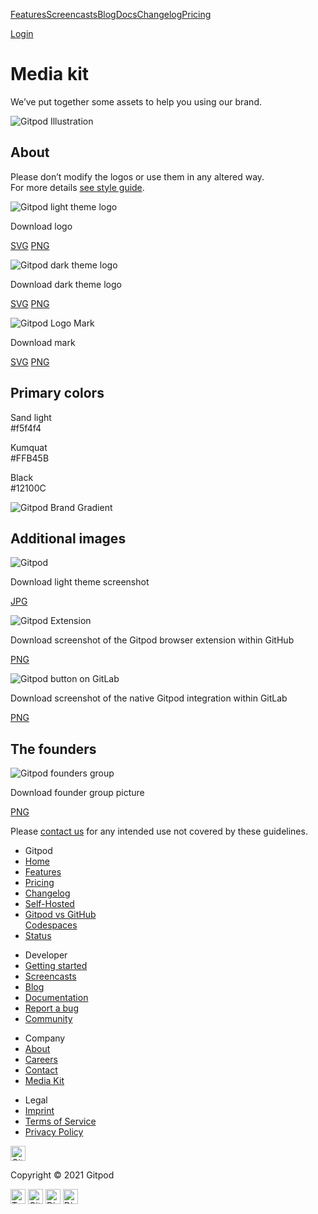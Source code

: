 <a href="/features" class="text-black text-p-large sm:text-dark-grey sm:hover:text-black sm:focus:text-black svelte-qtdv9u">Features</a><a href="/screencasts" class="text-black text-p-large sm:text-dark-grey sm:hover:text-black sm:focus:text-black svelte-qtdv9u highlighted">Screencasts</a><a href="/blog" class="text-black text-p-large sm:text-dark-grey sm:hover:text-black sm:focus:text-black svelte-qtdv9u">Blog</a><a href="/docs" class="text-black text-p-large sm:text-dark-grey sm:hover:text-black sm:focus:text-black svelte-qtdv9u">Docs</a><a href="/changelog" class="text-black text-p-large sm:text-dark-grey sm:hover:text-black sm:focus:text-black svelte-qtdv9u">Changelog</a><a href="/pricing" class="text-black text-p-large sm:text-dark-grey sm:hover:text-black sm:focus:text-black svelte-qtdv9u">Pricing</a>

<a href="https://gitpod.io/login/" class="flex items-center justify-center h-8 w-20 rounded-xl bg-black font-bold text-off-white text-sm focus:text-off-white focus:bg-black-hover hover:text-off-white hover:bg-black-hover">Login</a>

Media kit
=========

We’ve put together some assets to help you using our brand.

<img src="/images/media-kit/media-kit.png" alt="Gitpod Illustration" class="mt-x-large rounded-4xl w-full" />

About
-----

Please don’t modify the logos or use them in any altered way.  
For more details [see style guide](/assets/style-guide.pdf).

<img src="/svg/media-kit/logo-light-theme.svg" alt="Gitpod light theme logo" class="mx-auto" />

Download logo

<a href="/svg/media-kit/logo-light-theme.svg" class="btn-cta svg-button svelte-1s3yfe4">SVG</a> <a href="/images/media-kit/logo-light-theme.png" class="btn-cta">PNG</a>

<img src="/svg/media-kit/logo-dark-theme.svg" alt="Gitpod dark theme logo" class="mx-auto" />

Download dark theme logo

<a href="/svg/media-kit/logo-dark-theme.svg" class="btn-cta svg-button svelte-1s3yfe4">SVG</a> <a href="/images/media-kit/logo-dark-theme.png" class="btn-cta">PNG</a>

<img src="/svg/media-kit/logo-mark.svg" alt="Gitpod Logo Mark" class="mx-auto" />

Download mark

<a href="/svg/media-kit/logo-mark.svg" class="btn-cta svg-button svelte-1s3yfe4">SVG</a> <a href="/images/media-kit/logo-mark.png" class="btn-cta">PNG</a>

Primary colors
--------------

Sand light  
\#f5f4f4

Kumquat  
\#FFB45B

Black  
\#12100C

<img src="/svg/media-kit/gradient.svg" alt="Gitpod Brand Gradient" class="w-72 sm:w-96 mt-large md:mt-x-large m-auto" />

Additional images
-----------------

<img src="/images/gitpod-editor.jpg" alt="Gitpod" class="shadow-brand rounded m-auto w-full" />

Download light theme screenshot

<a href="/images/gitpod-editor.jpg" class="btn-cta">JPG</a>

<img src="/images/extension-activation/extension-screenshot.png" alt="Gitpod Extension" class="h-auto md:h-72 rounded m-auto w-full" />

Download screenshot of the Gitpod browser extension within GitHub

<a href="/images/extension-activation/extension-screenshot.png" class="btn-cta">PNG</a>

<img src="/images/blog/gitlab-integration/gitpod-button-on-gitlab.png" alt="Gitpod button on GitLab" class="h-auto md:h-72 rounded m-auto w-full" />

Download screenshot of the native Gitpod integration within GitLab

<a href="/images/blog/gitlab-integration/gitpod-button-on-gitlab.png" class="btn-cta">PNG</a>

The founders
------------

<img src="/images/media-kit/founders.jpg" alt="Gitpod founders group" class="rounded-4xl mx-auto" />

Download founder group picture

<a href="/images/media-kit/founders.jpg" class="btn-cta">PNG</a>

Please [contact us](/contact) for any intended use not covered by these guidelines.

-   Gitpod
-   <a href="/" class="svelte-1ivs93t">Home</a>
-   <a href="/features" class="svelte-1ivs93t">Features</a>
-   <a href="/pricing" class="svelte-1ivs93t">Pricing</a>
-   <a href="/changelog" class="svelte-1ivs93t">Changelog</a>
-   <a href="/self-hosted" class="svelte-1ivs93t">Self-Hosted</a>
-   <a href="/gitpod-vs-github-codespaces" class="svelte-1ivs93t">Gitpod vs GitHub<br />
    Codespaces</a>
-   <a href="https://www.gitpodstatus.com/" class="svelte-1ivs93t">Status</a>

<!-- -->

-   Developer
-   <a href="/#get-started" class="svelte-1ivs93t">Getting started</a>
-   <a href="/screencasts" class="svelte-1ivs93t">Screencasts</a>
-   <a href="/blog" class="svelte-1ivs93t">Blog</a>
-   <a href="/docs" class="svelte-1ivs93t">Documentation</a>
-   <a href="https://github.com/gitpod-io/gitpod/issues/new?template=bug_report.md" class="svelte-1ivs93t">Report a bug</a>
-   <a href="https://community.gitpod.io" class="svelte-1ivs93t">Community</a>

<!-- -->

-   Company
-   <a href="/about" class="svelte-1ivs93t">About</a>
-   <a href="/careers" class="highlighted svelte-1ivs93t">Careers</a>
-   <a href="/contact" class="svelte-1ivs93t">Contact</a>
-   <a href="/media-kit" class="svelte-1ivs93t">Media Kit</a>

<!-- -->

-   Legal
-   <a href="/imprint" class="svelte-1ivs93t">Imprint</a>
-   <a href="/terms" class="svelte-1ivs93t">Terms of Service</a>
-   <a href="/privacy" class="svelte-1ivs93t">Privacy Policy</a>

<a href="/" class="svelte-1ivs93t"></a>

<img src="/svg/logo-textless.svg" alt="Gitpod" width="24" height="24" />

<span class="ml-macro">Copyright © 2021 Gitpod</span>

<a href="https://twitter.com/gitpod" class="footer__social-link svelte-1ivs93t"><img src="/svg/brands/twitter.svg" alt="Twitter" width="24" height="24" /></a> <a href="https://github.com/gitpod-io" class="footer__social-link svelte-1ivs93t"><img src="/svg/brands/github.svg" alt="GitHub" width="24" height="24" /></a> <a href="https://community.gitpod.io/" class="footer__social-link svelte-1ivs93t"><img src="/svg/brands/discourse.svg" alt="Discourse" width="24" height="24" /></a> <a href="https://www.gitpod.io/chat" class="footer__social-link svelte-1ivs93t"><img src="/svg/brands/discord.svg" alt="Discord" width="24" height="24" /></a>
